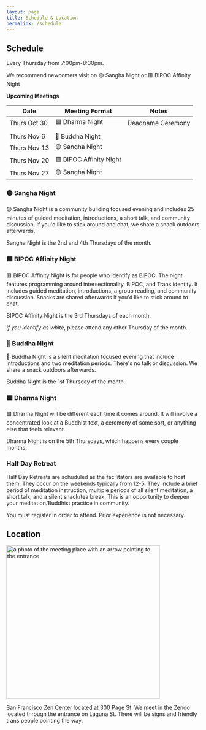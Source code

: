 ```yaml
---
layout: page
title: Schedule & Location
permalink: /schedule
---
```


## Schedule

Every Thursday from 7:00pm-8:30pm.

We recommend newcomers visit on 🟡 Sangha Night or 🟥 BIPOC Affinity Night 

**Upcoming Meetings**

<div class="special_table"></div>

| Date         | Meeting Format  | Notes |
|--------------|-----------------|-------|
| Thurs Oct 30 | 🟩 Dharma Night  | Deadname Ceremony
| | |
| Thurs Nov 6  | 🔷 Buddha Night
| Thurs Nov 13 | 🟡 Sangha Night | 
| Thurs Nov 20 | 🟥 BIPOC Affinity Night |
| Thurs Nov 27 | 🟡 Sangha Night |



### 🟡 Sangha Night

🟡 Sangha Night is a community building focused evening and includes 25 minutes of guided meditation, introductions, a short talk, and community discussion. If you'd like to stick around and chat, we share a snack outdoors afterwards.

Sangha Night is the 2nd and 4th Thursdays of the month.

### 🟥 BIPOC Affinity Night

🟥 BIPOC Affinity Night is for people who identify as BIPOC. The night features programming around intersectionality, BIPOC, and Trans identity. It includes guided meditation, introductions, a group reading, and community discussion. Snacks are shared afterwards if you'd like to stick around to chat.

BIPOC Affinity Night is the 3rd Thursdays of each month. 

_If you identify as white_, please attend any other Thursday of the month. 

### 🔷 Buddha Night

🔷 Buddha Night is a silent meditation focused evening that include introductions and two meditation periods. There's no talk or discussion. We share a snack outdoors afterwards.

Buddha Night is the 1st Thursday of the month.


### 🟩 Dharma Night 

🟩 Dharma Night will be different each time it comes around. It will involve a concentrated look at a Buddhist text, a ceremony of some sort, or anything else that feels relevant. 

Dharma Night is on the 5th Thursdays, which happens every couple months. 

### Half Day Retreat

Half Day Retreats are schuduled as the facilitators are available to host them. They occur on the weekends typically from 12-5. They include a brief period of meditation instruction, multiple periods of all silent meditation, a short talk, and a silent snack/tea break. This is an opportunity to deepen your meditation/Buddhist practice in community.

You must register in order to attend. Prior experience is not necessary.



## Location

<img src="images/San_Francisco_Zen_Center.jpg" alt="a photo of the meeting place with an arrow pointing to the entrance" width="400px"/>

[San Francisco Zen Center](https://sfzc.org) located at [300 Page St](https://goo.gl/maps/1tYkRHUwu3E2i5rz5). We meet in the Zendo located through the entrance on Laguna St. There will be signs and friendly trans people pointing the way.

